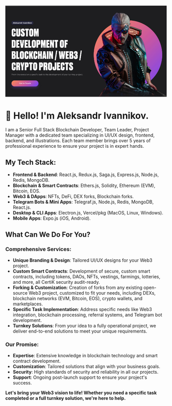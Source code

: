 ![IVANNIKOV.PRO](/images/ivannikov.pro_en_960x540.png "IVANNIKOV.PRO")

# 👋 Hello! I'm Aleksandr Ivannikov.

I am a Senior Full Stack Blockchain Developer, Team Leader, Project Manager with a dedicated team specializing in UI/UX design, frontend, backend, and illustrations. Each team member brings over 5 years of professional experience to ensure your project is in expert hands.

## My Tech Stack:
- **Frontend & Backend**: React.js, Redux.js, Saga.js, Express.js, Node.js, Redis, MongoDB.
- **Blockchain & Smart Contracts**: Ethers.js, Solidity, Ethereum (EVM), Bitcoin, EOS.
- **Web3 & DApps**: NFTs, DeFi, DEX forks, Blockchain forks.
- **Telegram Bots & Mini Apps**: Telegraf.js, Node.js, Redis, MongoDB, React.js.
- **Desktop & CLI Apps**: Electron.js, Vercel/pkg (MacOS, Linux, Windows).
- **Mobile Apps**: Expo.js (iOS, Android).

## What Can We Do For You?

### Comprehensive Services:
- **Unique Branding & Design**: Tailored UI/UX designs for your Web3 project.
- **Custom Smart Contracts**: Development of secure, custom smart contracts, including tokens, DAOs, NFTs, vestings, farmings, lotteries, and more, all CertiK security audit-ready.
- **Forking & Customization**: Creation of forks from any existing open-source Web3 project, customized to fit your needs, including DEXs, blockchain networks (EVM, Bitcoin, EOS), crypto wallets, and marketplaces.
- **Specific Task Implementation**: Address specific needs like Web3 integration, blockchain processing, referral systems, and Telegram bot development.
- **Turnkey Solutions**: From your idea to a fully operational project, we deliver end-to-end solutions to meet your unique requirements.

### Our Promise:
- **Expertise**: Extensive knowledge in blockchain technology and smart contract development.
- **Customization**: Tailored solutions that align with your business goals.
- **Security**: High standards of security and reliability in all our projects.
- **Support**: Ongoing post-launch support to ensure your project's success.

**Let's bring your Web3 vision to life! Whether you need a specific task completed or a full turnkey solution, we're here to help.**
